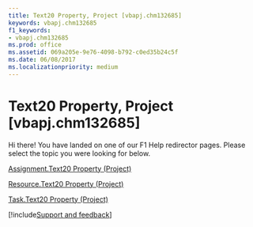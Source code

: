 ```yaml
---
title: Text20 Property, Project [vbapj.chm132685]
keywords: vbapj.chm132685
f1_keywords:
- vbapj.chm132685
ms.prod: office
ms.assetid: 069a205e-9e76-4098-b792-c0ed35b24c5f
ms.date: 06/08/2017
ms.localizationpriority: medium
---
```



# Text20 Property, Project [vbapj.chm132685]

Hi there! You have landed on one of our F1 Help redirector pages. Please select the topic you were looking for below.

[Assignment.Text20 Property (Project)](https://msdn.microsoft.com/library/12bf936c-c4cb-9224-fcc8-ab8b952f6364%28Office.15%29.aspx)

[Resource.Text20 Property (Project)](https://msdn.microsoft.com/library/a89aa61e-1fa0-ee35-213f-37d62d7f2187%28Office.15%29.aspx)

[Task.Text20 Property (Project)](https://msdn.microsoft.com/library/d8d135de-4722-40d1-61ef-26bb5ac76738%28Office.15%29.aspx)

[!include[Support and feedback](~/includes/feedback-boilerplate.md)]